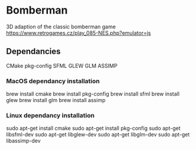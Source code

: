 # Bomberman
3D adaption of the classic bomberman game
https://www.retrogames.cz/play_085-NES.php?emulator=js

## Dependancies
CMake
pkg-config
SFML
GLEW
GLM
ASSIMP

### MacOS dependancy installation
brew install cmake
brew install pkg-config
brew install sfml
brew install glew
brew install glm
brew install assimp

### Linux dependancy installation
sudo apt-get install cmake
sudo apt-get install pkg-config
sudo apt-get libsfml-dev
sudo apt-get libglew-dev
sudo apt-get libglm-dev
sudo apt-get libassimp-dev

